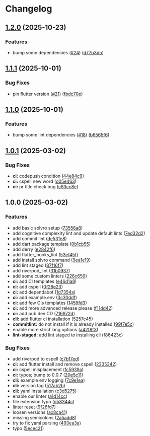# Changelog

## [1.2.0](https://github.com/Solvro/lib-mobile-solvro-config/compare/v1.1.1...v1.2.0) (2025-10-23)


### Features

* bump some dependencies ([#24](https://github.com/Solvro/lib-mobile-solvro-config/issues/24)) ([d77b3db](https://github.com/Solvro/lib-mobile-solvro-config/commit/d77b3db1cb10fb4f570a38847031d4200e455984))

## [1.1.1](https://github.com/Solvro/lib-mobile-solvro-config/compare/v1.1.0...v1.1.1) (2025-10-01)


### Bug Fixes

* pin flutter version ([#21](https://github.com/Solvro/lib-mobile-solvro-config/issues/21)) ([fbdc70e](https://github.com/Solvro/lib-mobile-solvro-config/commit/fbdc70e26eee4d36a7b97ac38470873e83be2449))

## [1.1.0](https://github.com/Solvro/lib-mobile-solvro-config/compare/v1.0.1...v1.1.0) (2025-10-01)


### Features

* bump some lint dependencies ([#18](https://github.com/Solvro/lib-mobile-solvro-config/issues/18)) ([b6565f6](https://github.com/Solvro/lib-mobile-solvro-config/commit/b6565f6dc774982edc460888e6643a6d35f9e52b))

## [1.0.1](https://github.com/Solvro/lib-mobile-solvro-config/compare/v1.0.0...v1.0.1) (2025-03-02)


### Bug Fixes

* **ci:** codepush condition ([44e84c9](https://github.com/Solvro/lib-mobile-solvro-config/commit/44e84c955445804ddb9ba1a309a40d031aa0c958))
* **ci:** cspell new word ([d05e463](https://github.com/Solvro/lib-mobile-solvro-config/commit/d05e4630f637452e673df1250746de6e5b8f78ee))
* **ci:** pr title check bug ([c83cc8e](https://github.com/Solvro/lib-mobile-solvro-config/commit/c83cc8ea1b14bf68dc609107346eb9da255de745))

## 1.0.0 (2025-03-02)


### Features

* add basic solvro setup ([73556a8](https://github.com/Solvro/lib-mobile-solvro-config/commit/73556a820d667e7510acb44f1f0b36293259ddb7))
* add cognitive complexity lint and update default lints ([7ed32d2](https://github.com/Solvro/lib-mobile-solvro-config/commit/7ed32d2e0dc6ca8486da06057fd81e05b68cf8fd))
* add commit lint ([de531e8](https://github.com/Solvro/lib-mobile-solvro-config/commit/de531e859d40fe92f96cdcec101fcec41a7afac2))
* add dart package template ([0b1cb55](https://github.com/Solvro/lib-mobile-solvro-config/commit/0b1cb559a1aa1b3a586c7cffd026c26c94c4410f))
* add derry ([e2842f6](https://github.com/Solvro/lib-mobile-solvro-config/commit/e2842f6f1a3819d4d35b2cf31485758ca148a55f))
* add flutter_hooks_lint ([53ef45f](https://github.com/Solvro/lib-mobile-solvro-config/commit/53ef45f18112fb2bdddb4b6173ee4acff252944a))
* add install solvro command ([9ea1e19](https://github.com/Solvro/lib-mobile-solvro-config/commit/9ea1e1957d571062b3a81bc1004d700894ee9db5))
* add lint staged ([87f16f7](https://github.com/Solvro/lib-mobile-solvro-config/commit/87f16f7f9f4a5299db19b0b50787c8ec222da9e1))
* add riverpod_lint ([31b0937](https://github.com/Solvro/lib-mobile-solvro-config/commit/31b09370bcbbb1fab722582cdacbfcd28b3b3643))
* add some custom linters ([226c659](https://github.com/Solvro/lib-mobile-solvro-config/commit/226c659530ad2c09870d3990920dddee7273ea5b))
* **ci:** add CI templates ([e46d1a8](https://github.com/Solvro/lib-mobile-solvro-config/commit/e46d1a89b5082d012703ec88e411314e2088731f))
* **ci:** add cspell ([0f28e23](https://github.com/Solvro/lib-mobile-solvro-config/commit/0f28e236ead02bdfb3af0ba243358cd18cf390ac))
* **ci:** add dependabot ([1d7354a](https://github.com/Solvro/lib-mobile-solvro-config/commit/1d7354ae3b65d1b5a71b7d1e8a8774164c61f327))
* **ci:** add example.env ([3c30ddf](https://github.com/Solvro/lib-mobile-solvro-config/commit/3c30ddf80823d0587564734c85fba9a679473192))
* **ci:** add few CIs templates ([1459fd3](https://github.com/Solvro/lib-mobile-solvro-config/commit/1459fd3486585a7780347307c6c057643a4a62f9))
* **ci:** add more advanced release please ([f11dd42](https://github.com/Solvro/lib-mobile-solvro-config/commit/f11dd4212d04c0fe5ff9a01617b7434c4cfc3138))
* **ci:** add pub dev CD ([716972d](https://github.com/Solvro/lib-mobile-solvro-config/commit/716972dbf5b0f895a62a99639db523f38f827470))
* **cli:** add flutter ci installation ([5257c45](https://github.com/Solvro/lib-mobile-solvro-config/commit/5257c4540d77bef3574fd82e940379622a282599))
* **commitlint:** do not install if it is already installed ([99f7e5c](https://github.com/Solvro/lib-mobile-solvro-config/commit/99f7e5ccdb7650d95485586ccd09d034af855e0d))
* enable more strict lang options ([a42f8f3](https://github.com/Solvro/lib-mobile-solvro-config/commit/a42f8f39d7c21198064398721c908bc8ef33ff2a))
* **lint-staged:** add lint staged to installing cli ([f86423c](https://github.com/Solvro/lib-mobile-solvro-config/commit/f86423c7ccf1f6c85a126d8dce38a6d784ad68c6))


### Bug Fixes

* add riverpod to cspell ([c7b17ed](https://github.com/Solvro/lib-mobile-solvro-config/commit/c7b17eda5b130741d01af74de28700019c3cbb61))
* **ci:** add flutter install and remove cspell ([2335342](https://github.com/Solvro/lib-mobile-solvro-config/commit/2335342ea8bb69daeb85ee437c7ddc7e376198c9))
* **ci:** cspell misplacement ([fc5939a](https://github.com/Solvro/lib-mobile-solvro-config/commit/fc5939ae07c4a1d8027eee9274e797dcc00e41a0))
* **ci:** typos; bump to 0.0.7 ([20e5c11](https://github.com/Solvro/lib-mobile-solvro-config/commit/20e5c1195f23616d9c1f6954f8008599126af261))
* **cli:** example env logging ([7c9e1ea](https://github.com/Solvro/lib-mobile-solvro-config/commit/7c9e1ea0914d55bb5ee94261f3912cf1cd421b91))
* **cli:** version tag ([517ab2b](https://github.com/Solvro/lib-mobile-solvro-config/commit/517ab2bccd67a1c2fe566b69d8f12e10b4250538))
* **cli:** yaml installation ([c3d5275](https://github.com/Solvro/lib-mobile-solvro-config/commit/c3d5275794164d32411f0ce8c105718a5c5e4c8b))
* enable our linter ([a1d14cc](https://github.com/Solvro/lib-mobile-solvro-config/commit/a1d14ccf65d2bb602fe29943273b54eb380a381a))
* file extension typo ([db8344c](https://github.com/Solvro/lib-mobile-solvro-config/commit/db8344cc12e2adaba04e89ac2e7b0a0b34032482))
* linter reset ([9f26fd7](https://github.com/Solvro/lib-mobile-solvro-config/commit/9f26fd78bfdd4f03cf3e4509626d73c9b60c2ae5))
* loosen versions ([ac8ca41](https://github.com/Solvro/lib-mobile-solvro-config/commit/ac8ca41765194444906771f7c88806f1eb93efdc))
* missing semicolons ([2a5add8](https://github.com/Solvro/lib-mobile-solvro-config/commit/2a5add84eb2a4f8a5200f80567c877c8afbaef4a))
* try to fix yaml parsing ([493ea3a](https://github.com/Solvro/lib-mobile-solvro-config/commit/493ea3a7e9a1d2a970428d8c076482b05a4df0ed))
* typo ([5ecec21](https://github.com/Solvro/lib-mobile-solvro-config/commit/5ecec21dee6c3223de3724cf411fc3f532c3a65e))
